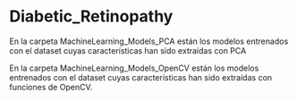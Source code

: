 # Diabetic_Retinopathy

En la carpeta MachineLearning_Models_PCA están los modelos entrenados con el dataset cuyas características han sido extraídas con PCA

En la carpeta MachineLearning_Models_OpenCV están los modelos entrenados con el dataset cuyas características han sido extraídas con funciones de OpenCV.
